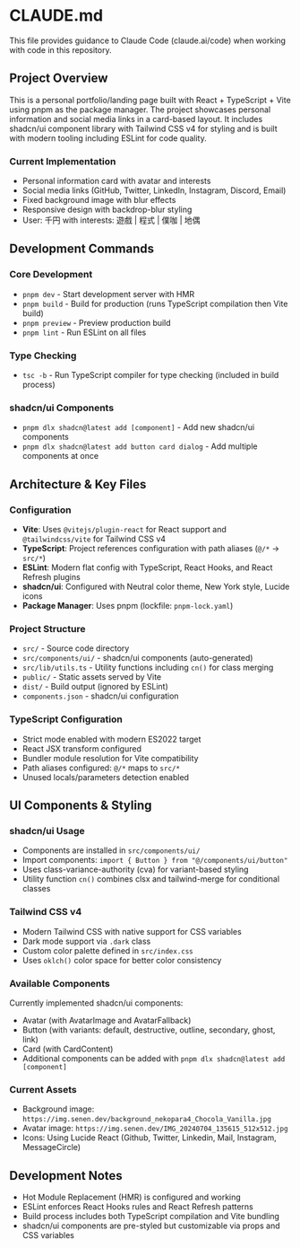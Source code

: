 # CLAUDE.md

This file provides guidance to Claude Code (claude.ai/code) when working with code in this repository.

## Project Overview
This is a personal portfolio/landing page built with React + TypeScript + Vite using pnpm as the package manager. The project showcases personal information and social media links in a card-based layout. It includes shadcn/ui component library with Tailwind CSS v4 for styling and is built with modern tooling including ESLint for code quality.

### Current Implementation
- Personal information card with avatar and interests
- Social media links (GitHub, Twitter, LinkedIn, Instagram, Discord, Email)
- Fixed background image with blur effects
- Responsive design with backdrop-blur styling
- User: 千円 with interests: 遊戲 | 程式 | 僕咖 | 地偶

## Development Commands

### Core Development
- `pnpm dev` - Start development server with HMR
- `pnpm build` - Build for production (runs TypeScript compilation then Vite build)
- `pnpm preview` - Preview production build
- `pnpm lint` - Run ESLint on all files

### Type Checking
- `tsc -b` - Run TypeScript compiler for type checking (included in build process)

### shadcn/ui Components
- `pnpm dlx shadcn@latest add [component]` - Add new shadcn/ui components
- `pnpm dlx shadcn@latest add button card dialog` - Add multiple components at once

## Architecture & Key Files

### Configuration
- **Vite**: Uses `@vitejs/plugin-react` for React support and `@tailwindcss/vite` for Tailwind CSS v4
- **TypeScript**: Project references configuration with path aliases (`@/*` -> `src/*`)
- **ESLint**: Modern flat config with TypeScript, React Hooks, and React Refresh plugins
- **shadcn/ui**: Configured with Neutral color theme, New York style, Lucide icons
- **Package Manager**: Uses pnpm (lockfile: `pnpm-lock.yaml`)

### Project Structure
- `src/` - Source code directory
- `src/components/ui/` - shadcn/ui components (auto-generated)
- `src/lib/utils.ts` - Utility functions including `cn()` for class merging
- `public/` - Static assets served by Vite
- `dist/` - Build output (ignored by ESLint)
- `components.json` - shadcn/ui configuration

### TypeScript Configuration
- Strict mode enabled with modern ES2022 target
- React JSX transform configured
- Bundler module resolution for Vite compatibility
- Path aliases configured: `@/*` maps to `src/*`
- Unused locals/parameters detection enabled

## UI Components & Styling

### shadcn/ui Usage
- Components are installed in `src/components/ui/`
- Import components: `import { Button } from "@/components/ui/button"`
- Uses class-variance-authority (cva) for variant-based styling
- Utility function `cn()` combines clsx and tailwind-merge for conditional classes

### Tailwind CSS v4
- Modern Tailwind CSS with native support for CSS variables
- Dark mode support via `.dark` class
- Custom color palette defined in `src/index.css`
- Uses `oklch()` color space for better color consistency

### Available Components
Currently implemented shadcn/ui components:
- Avatar (with AvatarImage and AvatarFallback)
- Button (with variants: default, destructive, outline, secondary, ghost, link)
- Card (with CardContent)
- Additional components can be added with `pnpm dlx shadcn@latest add [component]`

### Current Assets
- Background image: `https://img.senen.dev/background_nekopara4_Chocola_Vanilla.jpg`
- Avatar image: `https://img.senen.dev/IMG_20240704_135615_512x512.jpg`
- Icons: Using Lucide React (Github, Twitter, Linkedin, Mail, Instagram, MessageCircle)

## Development Notes
- Hot Module Replacement (HMR) is configured and working
- ESLint enforces React Hooks rules and React Refresh patterns
- Build process includes both TypeScript compilation and Vite bundling
- shadcn/ui components are pre-styled but customizable via props and CSS variables